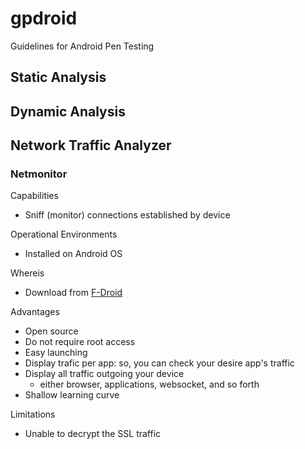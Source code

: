 # gpdroid 
Guidelines for Android Pen Testing

## Static Analysis

## Dynamic Analysis

## Network Traffic Analyzer
### Netmonitor

Capabilities
* Sniff (monitor) connections established by device

Operational Environments
* Installed on Android OS

Whereis
* Download from [F-Droid](https://f-droid.org/en/packages/org.secuso.privacyfriendlynetmonitor/)

Advantages
* Open source
* Do not require root access
* Easy launching
* Display trafic per app: so, you can check your desire app's traffic
* Display all traffic outgoing your device
  * either browser, applications, websocket, and so forth
* Shallow learning curve  

Limitations
- Unable to decrypt the SSL traffic
